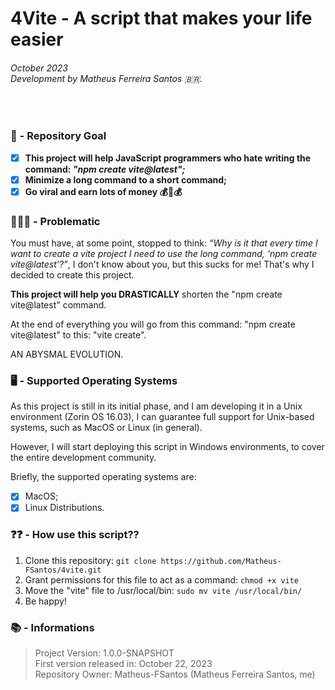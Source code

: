 # 4Vite - A script that makes your life easier
###### October 2023 <br/> Development by Matheus Ferreira Santos 🇧🇷.

<br/>

### 🚩 - Repository Goal

- [X] **This project will help JavaScript programmers who hate writing the command: *"npm create vite@latest";***
- [X] **Minimize a long command to a short command;**
- [X] **Go viral and earn lots of money 💰🤑💰**

### 🤔🤷‍♂️ - Problematic

You must have, at some point, stopped to think: *“Why is it that every time I want to create a vite project I need to use the long command, ‘npm create vite@latest’?”*, I don't know about you, but this sucks for me! That's why I decided to create this project.

**This project will help you DRASTICALLY** shorten the "npm create vite@latest" command.

At the end of everything you will go from this command: "npm create vite@latest" to this: "vite create".

AN ABYSMAL EVOLUTION.

### 🖥️ - Supported Operating Systems

As this project is still in its initial phase, and I am developing it in a Unix environment (Zorin OS 16.03), I can guarantee full support for Unix-based systems, such as MacOS or Linux (in general).

However, I will start deploying this script in Windows environments, to cover the entire development community.

Briefly, the supported operating systems are:

- [X] MacOS;
- [X] Linux Distributions.

### ❓❓ - How use this script??

1. Clone this repository: ```git clone https://github.com/Matheus-FSantos/4vite.git```
2. Grant permissions for this file to act as a command: ```chmod +x vite```
3. Move the "vite" file to /usr/local/bin: ```sudo mv vite /usr/local/bin/```
4. Be happy!

### 📚 - Informations
> Project Version: 1.0.0-SNAPSHOT<br/>
> First version released in: October 22, 2023<br/>
> Repository Owner: Matheus-FSantos (Matheus Ferreira Santos, me)
